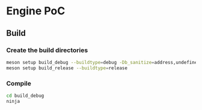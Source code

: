 
# Engine PoC

## Build

### Create the build directories

```bash
meson setup build_debug --buildtype=debug -Db_sanitize=address,undefined
meson setup build_release --buildtype=release
```

### Compile

```bash
cd build_debug
ninja
```
